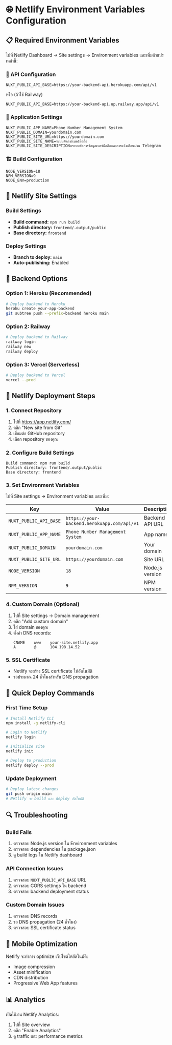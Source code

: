 # 🌐 Netlify Environment Variables Configuration

## 📋 Required Environment Variables

ไปที่ Netlify Dashboard → Site settings → Environment variables และเพิ่มตัวแปรเหล่านี้:

### 🔗 API Configuration
```
NUXT_PUBLIC_API_BASE=https://your-backend-api.herokuapp.com/api/v1
```
หรือ (ถ้าใช้ Railway)
```
NUXT_PUBLIC_API_BASE=https://your-backend-api.up.railway.app/api/v1
```

### 🏢 Application Settings
```
NUXT_PUBLIC_APP_NAME=Phone Number Management System
NUXT_PUBLIC_DOMAIN=yourdomain.com
NUXT_PUBLIC_SITE_URL=https://yourdomain.com
NUXT_PUBLIC_SITE_NAME=ระบบจัดการเบอร์มือถือ
NUXT_PUBLIC_SITE_DESCRIPTION=ระบบจัดการข้อมูลเบอร์มือถือและการแจ้งเตือนผ่าน Telegram
```

### 🏗️ Build Configuration
```
NODE_VERSION=18
NPM_VERSION=9
NODE_ENV=production
```

## 📝 Netlify Site Settings

### Build Settings
- **Build command:** `npm run build`
- **Publish directory:** `frontend/.output/public`
- **Base directory:** `frontend`

### Deploy Settings
- **Branch to deploy:** `main`
- **Auto-publishing:** Enabled

## 🎯 Backend Options

### Option 1: Heroku (Recommended)
```bash
# Deploy backend to Heroku
heroku create your-app-backend
git subtree push --prefix=backend heroku main
```

### Option 2: Railway
```bash
# Deploy backend to Railway
railway login
railway new
railway deploy
```

### Option 3: Vercel (Serverless)
```bash
# Deploy backend to Vercel
vercel --prod
```

## 🔧 Netlify Deployment Steps

### 1. Connect Repository
1. ไปที่ https://app.netlify.com/
2. คลิก "New site from Git"
3. เชื่อมต่อ GitHub repository
4. เลือก repository ของคุณ

### 2. Configure Build Settings
```
Build command: npm run build
Publish directory: frontend/.output/public
Base directory: frontend
```

### 3. Set Environment Variables
ไปที่ Site settings → Environment variables และเพิ่ม:

| Key | Value | Description |
|-----|-------|-------------|
| `NUXT_PUBLIC_API_BASE` | `https://your-backend.herokuapp.com/api/v1` | Backend API URL |
| `NUXT_PUBLIC_APP_NAME` | `Phone Number Management System` | App name |
| `NUXT_PUBLIC_DOMAIN` | `yourdomain.com` | Your domain |
| `NUXT_PUBLIC_SITE_URL` | `https://yourdomain.com` | Site URL |
| `NODE_VERSION` | `18` | Node.js version |
| `NPM_VERSION` | `9` | NPM version |

### 4. Custom Domain (Optional)
1. ไปที่ Site settings → Domain management
2. คลิก "Add custom domain"
3. ใส่ domain ของคุณ
4. ตั้งค่า DNS records:
   ```
   CNAME    www    your-site.netlify.app
   A        @      104.198.14.52
   ```

### 5. SSL Certificate
- Netlify จะสร้าง SSL certificate ให้อัตโนมัติ
- รอประมาณ 24 ชั่วโมงสำหรับ DNS propagation

## 🚀 Quick Deploy Commands

### First Time Setup
```bash
# Install Netlify CLI
npm install -g netlify-cli

# Login to Netlify
netlify login

# Initialize site
netlify init

# Deploy to production
netlify deploy --prod
```

### Update Deployment
```bash
# Deploy latest changes
git push origin main
# Netlify จะ build และ deploy อัตโนมัติ
```

## 🔍 Troubleshooting

### Build Fails
1. ตรวจสอบ Node.js version ใน Environment variables
2. ตรวจสอบ dependencies ใน package.json
3. ดู build logs ใน Netlify dashboard

### API Connection Issues
1. ตรวจสอบ `NUXT_PUBLIC_API_BASE` URL
2. ตรวจสอบ CORS settings ใน backend
3. ตรวจสอบ backend deployment status

### Custom Domain Issues
1. ตรวจสอบ DNS records
2. รอ DNS propagation (24 ชั่วโมง)
3. ตรวจสอบ SSL certificate status

## 📱 Mobile Optimization

Netlify จะทำการ optimize เว็บไซต์ให้อัตโนมัติ:
- Image compression
- Asset minification
- CDN distribution
- Progressive Web App features

## 📊 Analytics

เปิดใช้งาน Netlify Analytics:
1. ไปที่ Site overview
2. คลิก "Enable Analytics"
3. ดู traffic และ performance metrics